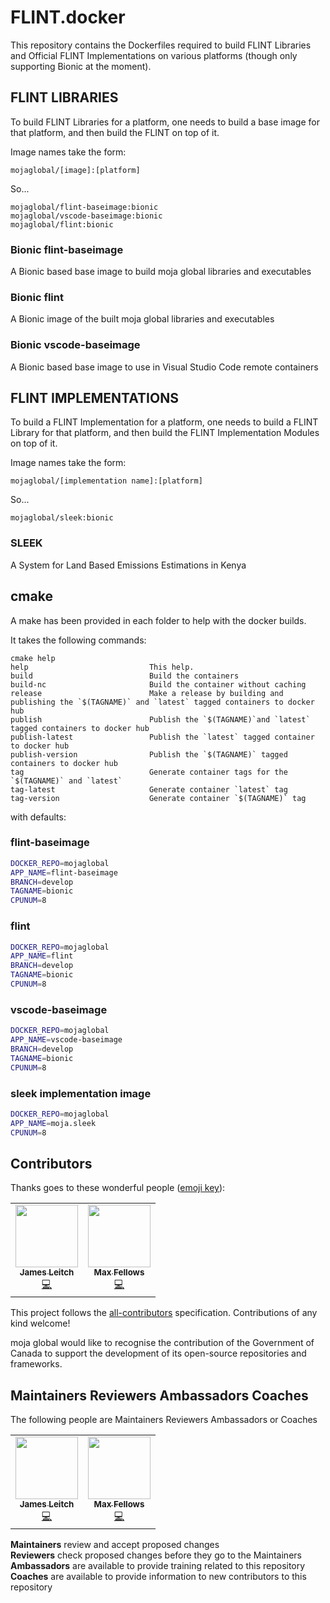 # FLINT.docker

This repository contains the Dockerfiles required to build FLINT Libraries and Official FLINT Implementations on various platforms (though only supporting Bionic at the moment).

## FLINT LIBRARIES

To build FLINT Libraries for a platform, one needs to build a base image for that platform, and then build the FLINT on top of it.

Image names take the form:

```docker
mojaglobal/[image]:[platform]
```

So...

```docker
mojaglobal/flint-baseimage:bionic
mojaglobal/vscode-baseimage:bionic
mojaglobal/flint:bionic
```

### Bionic flint-baseimage

A Bionic based base image to build moja global libraries and executables

### Bionic flint

A Bionic image of the built moja global libraries and executables

### Bionic vscode-baseimage

A Bionic based base image to use in Visual Studio Code remote containers



## FLINT IMPLEMENTATIONS

To build a FLINT Implementation for a platform, one needs to build a FLINT Library for that platform, and then build the FLINT Implementation Modules on top of it.

Image names take the form:

```docker
mojaglobal/[implementation name]:[platform]
```

So...

```docker
mojaglobal/sleek:bionic
```

### SLEEK

A System for Land Based Emissions Estimations in Kenya


## cmake

A make has been provided in each folder to help with the docker builds.

It takes the following commands:

```
cmake help
help                           This help.
build                          Build the containers
build-nc                       Build the container without caching
release                        Make a release by building and publishing the `$(TAGNAME)` and `latest` tagged containers to docker hub
publish                        Publish the `$(TAGNAME)`and `latest` tagged containers to docker hub
publish-latest                 Publish the `latest` tagged container to docker hub
publish-version                Publish the `$(TAGNAME)` tagged containers to docker hub
tag                            Generate container tags for the `$(TAGNAME)` and `latest`
tag-latest                     Generate container `latest` tag
tag-version                    Generate container `$(TAGNAME)` tag
```

with defaults:

### flint-baseimage

```bash
DOCKER_REPO=mojaglobal
APP_NAME=flint-baseimage
BRANCH=develop
TAGNAME=bionic
CPUNUM=8
```

### flint

```bash
DOCKER_REPO=mojaglobal
APP_NAME=flint
BRANCH=develop
TAGNAME=bionic
CPUNUM=8
```

### vscode-baseimage

```bash
DOCKER_REPO=mojaglobal
APP_NAME=vscode-baseimage
BRANCH=develop
TAGNAME=bionic
CPUNUM=8
```

### sleek implementation image

```bash
DOCKER_REPO=mojaglobal
APP_NAME=moja.sleek
CPUNUM=8
```

## Contributors

Thanks goes to these wonderful people ([emoji key](https://allcontributors.org/docs/en/emoji-key)): 

<!-- ALL-CONTRIBUTORS-LIST:START - Do not remove or modify this section -->
<!-- prettier-ignore-start -->
<!-- markdownlint-disable -->
<table>
  <tr>
    <td align="center"><a href="https://github.com/leitchy"><img src="https://avatars0.githubusercontent.com/u/3417817?v=4" width="100px;" alt=""/><br /><sub><b>James Leitch</b></sub></a><br /><a href="https://github.com/moja-global/About_moja_global/commits?author=leitchy" title="Code">💻</a></td>
    <td align="center"><a href="https://github.com/mfellows"><img src="https://avatars0.githubusercontent.com/u/8548157?v=4" width="100px;" alt=""/><br /><sub><b>Max Fellows</b></sub></a><br /><a href="https://github.com/moja-global/About_moja_global/commits?author=mfellows" title="Code">💻</a></td>
  </tr>
</table>

<!-- markdownlint-enable -->
<!-- prettier-ignore-end -->
<!-- ALL-CONTRIBUTORS-LIST:END -->

This project follows the [all-contributors](https://github.com/all-contributors/all-contributors) specification. Contributions of any kind welcome!  

moja global would like to recognise the contribution of the Government of Canada to support the development of its open-source repositories and frameworks.
  
  
## Maintainers Reviewers Ambassadors Coaches

The following people are Maintainers Reviewers Ambassadors or Coaches

<table><tr><td align="center"><a href="https://github.com/leitchy"><img src="https://avatars0.githubusercontent.com/u/3417817?v=4" width="100px;" alt=""/><br /><sub><b>James Leitch</b></sub></a><br /><a href="https://github.com/moja-global/About_moja_global/commits?author=leitchy" title="Code">💻</a></td>
    <td align="center"><a href="https://github.com/mfellows"><img src="https://avatars0.githubusercontent.com/u/8548157?v=4" width="100px;" alt=""/><br /><sub><b>Max Fellows</b></sub></a><br /><a href="https://github.com/moja-global/About_moja_global/commits?author=mfellows" title="Code">💻</a></td></tr></table>

**Maintainers** review and accept proposed changes  
**Reviewers** check proposed changes before they go to the Maintainers  
**Ambassadors** are available to provide training related to this repository  
**Coaches** are available to provide information to new contributors to this repository  
